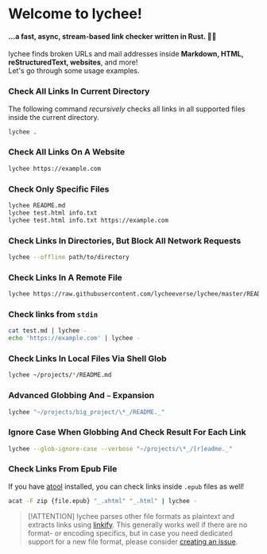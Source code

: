 # Welcome to lychee!

#### ...a fast, async, stream-based link checker written in Rust. 🦀✨ <!-- {docsify-ignore} -->

lychee finds broken URLs and mail addresses inside **Markdown, HTML,
reStructuredText, websites**, and more!  
Let's go through some usage examples.

### Check All Links In Current Directory <!-- {docsify-ignore} -->

The following command _recursively_ checks all links in all supported files
inside the current directory.

```bash
lychee .
```

### Check All Links On A Website

```bash
lychee https://example.com
```

### Check Only Specific Files

```bash
lychee README.md
lychee test.html info.txt
lychee test.html info.txt https://example.com
```

### Check Links In Directories, But Block All Network Requests

```bash
lychee --offline path/to/directory
```

### Check Links In A Remote File

```bash
lychee https://raw.githubusercontent.com/lycheeverse/lychee/master/README.md
```

### Check links from `stdin`

```bash
cat test.md | lychee -
echo 'https://example.com' | lychee -
```

### Check Links In Local Files Via Shell Glob

```bash
lychee ~/projects/*/README.md
```

### Advanced Globbing And `~` Expansion

```bash
lychee "~/projects/big_project/\*_/README._"
```

### Ignore Case When Globbing And Check Result For Each Link

```bash
lychee --glob-ignore-case --verbose "~/projects/\*_/[r]eadme._"
```

### Check Links From Epub File

If you have [atool] installed, you can check links inside `.epub` files as well!

```bash
acat -F zip {file.epub} "_.xhtml" "_.html" | lychee -
```

> [!ATTENTION]
> lychee parses other file formats as plaintext and extracts links using
> [linkify]. This generally works well if there are no format- or encoding
> specifics, but in case you need dedicated support for a new file format, please
> consider [creating an issue][issue].

[atool]: https://www.nongnu.org/atool
[linkify]: https://github.com/robinst/linkify
[issue]: https://github.com/lycheeverse/lychee/issues
